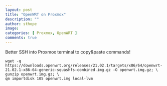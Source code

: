 ```yaml
---
layout: post
title: "OpenWRT on Proxmox"
description: ""
author: sthope
image: 
categories: [ Proxmox, OpenWRT ]
comments: true
---
```


Better SSH into Proxmox terminal to copy&paste commands!


```
wget -q https://downloads.openwrt.org/releases/21.02.1/targets/x86/64/openwrt-21.02.1-x86-64-generic-squashfs-combined.img.gz -O openwrt.img.gz; \
gunzip openwrt.img.gz; \
qm importdisk 105 openwrt.img local-lvm
```
